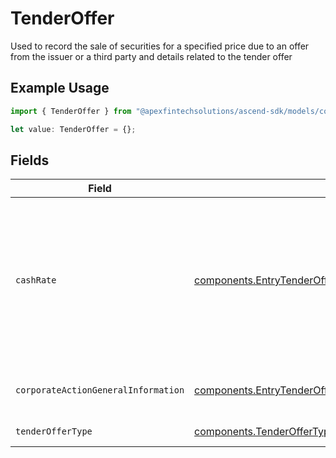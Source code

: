 # TenderOffer

Used to record the sale of securities for a specified price due to an offer from the issuer or a third party and details related to the tender offer

## Example Usage

```typescript
import { TenderOffer } from "@apexfintechsolutions/ascend-sdk/models/components";

let value: TenderOffer = {};
```

## Fields

| Field                                                                                                                                        | Type                                                                                                                                         | Required                                                                                                                                     | Description                                                                                                                                  | Example                                                                                                                                      |
| -------------------------------------------------------------------------------------------------------------------------------------------- | -------------------------------------------------------------------------------------------------------------------------------------------- | -------------------------------------------------------------------------------------------------------------------------------------------- | -------------------------------------------------------------------------------------------------------------------------------------------- | -------------------------------------------------------------------------------------------------------------------------------------------- |
| `cashRate`                                                                                                                                   | [components.EntryTenderOfferCashRate](../../models/components/entrytenderoffercashrate.md)                                                   | :heavy_minus_sign:                                                                                                                           | The rate (raw value, not a percentage, example: 50% will be .5 in this field) at which cash will be disbursed to the shareholder             | {<br/>"value": "0.25"<br/>}                                                                                                                  |
| `corporateActionGeneralInformation`                                                                                                          | [components.EntryTenderOfferCorporateActionGeneralInformation](../../models/components/entrytenderoffercorporateactiongeneralinformation.md) | :heavy_minus_sign:                                                                                                                           | Common fields for corporate actions                                                                                                          |                                                                                                                                              |
| `tenderOfferType`                                                                                                                            | [components.TenderOfferType](../../models/components/tenderoffertype.md)                                                                     | :heavy_minus_sign:                                                                                                                           | the type of tender offer                                                                                                                     | DUTCH_AUCTION                                                                                                                                |